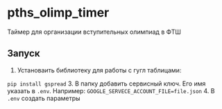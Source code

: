 # pths_olimp_timer
Таймер для организации вступительных олимпиад в ФТШ

## Запуск
1. Установаить библиотеку для работы с гугл таблицами: 

```pip install gspread```
3. В папку добавить сервисный ключ. Его имя указать в `.env`. Например: `GOOGLE_SERVECE_ACCOUNT_FILE=file.json`
4. В `.env` создать параметры
